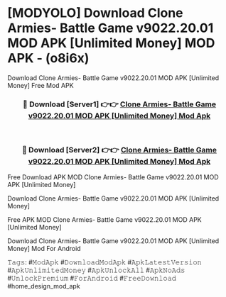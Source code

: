 # [MODYOLO] Download Clone Armies- Battle Game v9022.20.01 MOD APK [Unlimited Money] MOD APK - (o8i6x)
Download Clone Armies- Battle Game v9022.20.01 MOD APK [Unlimited Money] Free Mod APK

<div align="center">
<h3>🔴 Download [Server1] 👉👉 <a href="https://apk-comot.site?title=Clone_Armies-_Battle_Game_v9022.20.01_MOD_APK_[Unlimited_Money]">Clone Armies- Battle Game v9022.20.01 MOD APK [Unlimited Money] Mod Apk</a></h3><br>

<h3>🔴 Download [Server2] 👉👉 <a href="https://apk-comot.site?title=Clone_Armies-_Battle_Game_v9022.20.01_MOD_APK_[Unlimited_Money]">Clone Armies- Battle Game v9022.20.01 MOD APK [Unlimited Money] Mod Apk</a></h3>
</div>


Free Download APK MOD Clone Armies- Battle Game v9022.20.01 MOD APK [Unlimited Money]

Download Clone Armies- Battle Game v9022.20.01 MOD APK [Unlimited Money] 

Free APK MOD Clone Armies- Battle Game v9022.20.01 MOD APK [Unlimited Money] 

Download Clone Armies- Battle Game v9022.20.01 MOD APK [Unlimited Money] Mod For Android

𝚃𝚊𝚐𝚜: #𝙼𝚘𝚍𝙰𝚙𝚔 #𝙳𝚘𝚠𝚗𝚕𝚘𝚊𝚍𝙼𝚘𝚍𝙰𝚙𝚔 #𝙰𝚙𝚔𝙻𝚊𝚝𝚎𝚜𝚝𝚅𝚎𝚛𝚜𝚒𝚘𝚗 #𝙰𝚙𝚔𝚄𝚗𝚕𝚒𝚖𝚒𝚝𝚎𝚍𝙼𝚘𝚗𝚎𝚢 #𝙰𝚙𝚔𝚄𝚗𝚕𝚘𝚌𝚔𝙰𝚕𝚕 #𝙰𝚙𝚔𝙽𝚘𝙰𝚍𝚜 #𝚄𝚗𝚕𝚘𝚌𝚔𝙿𝚛𝚎𝚖𝚒𝚞𝚖 #𝙵𝚘𝚛𝙰𝚗𝚍𝚛𝚘𝚒𝚍 #𝙵𝚛𝚎𝚎𝙳𝚘𝚠𝚗𝚕𝚘𝚊𝚍 #home_design_mod_apk